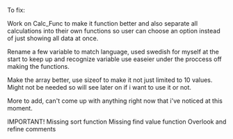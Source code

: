 
To fix:

Work on Calc_Func to make it function better and also separate all calculations into their own functions so user can choose an option instead of just showing all data at once.

Rename a few variable to match language, used swedish for myself at the start to keep up and recognize variable use easeier under the proccess off making the functions.

Make the array better, use sizeof to make it not just limited to 10 values. Might not be needed so will see later on if i want to use it or not.

More to add, can't come up with anything right now that i've noticed at this moment.

IMPORTANT!
Missing sort function
Missing find value function
Overlook and refine comments

